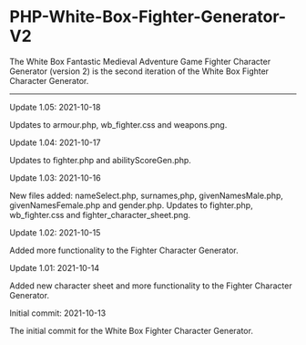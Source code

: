# PHP-White-Box-Fighter-Generator-V2
The White Box Fantastic Medieval Adventure Game Fighter Character Generator (version 2) is the second iteration of the White Box Fighter Character Generator.


--------------------



Update 1.05: 2021-10-18

Updates to armour.php, wb_fighter.css and weapons.png.



Update 1.04: 2021-10-17

Updates to fighter.php and abilityScoreGen.php. 


Update 1.03: 2021-10-16

New files added: nameSelect.php, surnames,php, givenNamesMale.php, givenNamesFemale.php and gender.php.  Updates to fighter.php, wb_fighter.css and fighter_character_sheet.png.


Update 1.02: 2021-10-15

Added more functionality to the Fighter Character Generator.




Update 1.01: 2021-10-14

Added new character sheet and more functionality to the Fighter Character Generator.




Initial commit: 2021-10-13

The initial commit for the White Box Fighter Character Generator.
